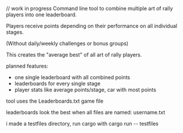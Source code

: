 
// work in progress
Command line tool to combine multiple art of rally players into one leaderboard.

Players receive points depending on their performance on all individual stages.

(Without daily/weekly challenges or bonus groups)

This creates the "average best" of all art of rally players.

planned features:
- one single leaderboard with all combined points
- leaderboards for every single stage
- player stats like average points/stage, car with most points

tool uses the Leaderboards.txt game file

leaderboards look the best when all files are named: username.txt

i made a testfiles directory, run cargo with
cargo run -- testfiles

